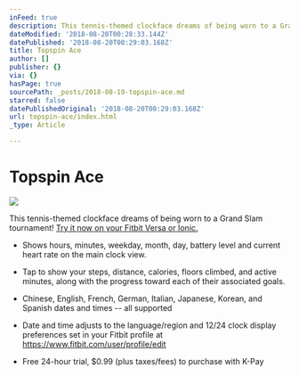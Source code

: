 ```yaml
---
inFeed: true
description: This tennis-themed clockface dreams of being worn to a Grand Slam tournament!
dateModified: '2018-08-20T00:28:33.144Z'
datePublished: '2018-08-20T00:29:03.168Z'
title: Topspin Ace
author: []
publisher: {}
via: {}
hasPage: true
sourcePath: _posts/2018-08-19-topspin-ace.md
starred: false
datePublishedOriginal: '2018-08-20T00:29:03.168Z'
url: topspin-ace/index.html
_type: Article

---
```

# Topspin Ace
![](https://the-grid-user-content.s3-us-west-2.amazonaws.com/f4883295-2a89-4947-96c6-22053b611d0a.png)

This tennis-themed clockface dreams of being worn to a Grand Slam tournament!
[Try it now on your Fitbit Versa or Ionic.][0]

* Shows hours, minutes, weekday, month, day, battery level and current heart rate on the main clock view.

* Tap to show your steps, distance, calories, floors climbed, and active minutes, along with the progress toward each of their associated goals.
* Chinese, English, French, German, Italian, Japanese, Korean, and Spanish dates and times -- all supported
* Date and time adjusts to the language/region and 12/24 clock display preferences set in your Fitbit profile at https://www.fitbit.com/user/profile/edit
* Free 24-hour trial, $0.99 (plus taxes/fees) to purchase with K-Pay

[0]: https://gam.fitbit.com/gallery/clock/1f911d57-f7a3-428a-806a-a74b5edf66f0